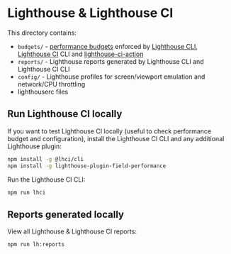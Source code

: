 # Lighthouse & Lighthouse CI

This directory contains:

- `budgets/` - [performance budgets](https://github.com/GoogleChrome/lighthouse/blob/master/docs/performance-budgets.md) enforced by [Lighthouse CLI](https://github.com/GoogleChrome/lighthouse#using-the-node-cli), [Lighthouse CI](https://github.com/GoogleChrome/lighthouse-ci) CLI and [lighthouse-ci-action](https://github.com/treosh/lighthouse-ci-action)
- `reports/` - Lighthouse reports generated by Lighthouse CLI and Lighthouse CI CLI
- `config/` - Lighthouse profiles for screen/viewport emulation and network/CPU throttling
- lighthouserc files

## Run Lighthouse CI locally

If you want to test Lighthouse CI locally (useful to check performance budget and configuration), install the Lighthouse CI CLI and any additional Lighthouse plugin:

```sh
npm install -g @lhci/cli
npm install -g lighthouse-plugin-field-performance
```

Run the Lighthouse CI CLI:

```sh
npm run lhci
```

## Reports generated locally

View all Lighthouse & Lighthouse CI reports:

```sh
npm run lh:reports
```
